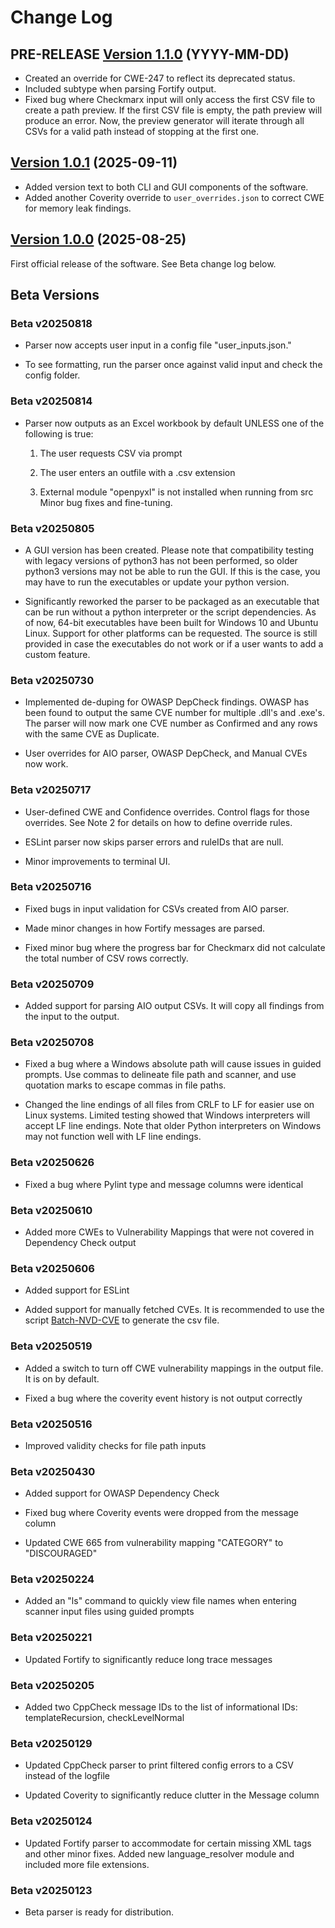 # Change Log

## PRE-RELEASE [Version 1.1.0](https://github.com/DevinPatel72/Static-Analysis-Results-Parser/releases/tag/v1.1.0) (YYYY-MM-DD)

- Created an override for CWE-247 to reflect its deprecated status.
- Included subtype when parsing Fortify output.
- Fixed bug where Checkmarx input will only access the first CSV file to create a path preview. If the first CSV file is empty, the path preview will produce an error. Now, the preview generator will iterate through all CSVs for a valid path instead of stopping at the first one.

## [Version 1.0.1](https://github.com/DevinPatel72/Static-Analysis-Results-Parser/releases/tag/v1.0.1) (2025-09-11)

- Added version text to both CLI and GUI components of the software.
- Added another Coverity override to `user_overrides.json` to correct CWE for memory leak findings.

## [Version 1.0.0](https://github.com/DevinPatel72/Static-Analysis-Results-Parser/releases/tag/v1.0.0) (2025-08-25)

First official release of the software. See Beta change log below.


## Beta Versions

### Beta v20250818
- Parser now accepts user input in a config file "user_inputs.json."

- To see formatting, run the parser once against valid input and check the config folder.

### Beta v20250814
- Parser now outputs as an Excel workbook by default UNLESS one of the following is true:
    1) The user requests CSV via prompt

    2) The user enters an outfile with a .csv extension

    3) External module "openpyxl" is not installed when running from src
    Minor bug fixes and fine-tuning.

### Beta v20250805
- A GUI version has been created. Please note that compatibility testing with legacy versions of python3 has not been performed, so older python3 versions may not be able to run the GUI. If this is the case, you may have to run the executables or update your python version.

- Significantly reworked the parser to be packaged as an executable that can be run without a python interpreter or the script dependencies. As of now, 64-bit executables have been built for Windows 10 and Ubuntu Linux. Support for other platforms can be requested. The source is still provided in case the executables do not work or if a user wants to add a custom feature.

### Beta v20250730
- Implemented de-duping for OWASP DepCheck findings. OWASP has been found to output the same CVE number for multiple .dll's and .exe's. The parser will now mark one CVE number as Confirmed and any rows with the same CVE as Duplicate.

- User overrides for AIO parser, OWASP DepCheck, and Manual CVEs now work.

### Beta v20250717
- User-defined CWE and Confidence overrides. Control flags for those overrides. See Note 2 for details on how to define override rules.

- ESLint parser now skips parser errors and ruleIDs that are null.

- Minor improvements to terminal UI.

### Beta v20250716
- Fixed bugs in input validation for CSVs created from AIO parser.

- Made minor changes in how Fortify messages are parsed.

- Fixed minor bug where the progress bar for Checkmarx did not calculate the total number of CSV rows correctly.

### Beta v20250709
- Added support for parsing AIO output CSVs. It will copy all findings from the input to the output.

### Beta v20250708
- Fixed a bug where a Windows absolute path will cause issues in guided prompts. Use commas to delineate file path and scanner, and use quotation marks to escape commas in file paths.

- Changed the line endings of all files from CRLF to LF for easier use on Linux systems. Limited testing showed that Windows interpreters will accept LF line endings. Note that older Python interpreters on Windows may not function well with LF line endings.

### Beta v20250626
- Fixed a bug where Pylint type and message columns were identical

### Beta v20250610
- Added more CWEs to Vulnerability Mappings that were not covered in Dependency Check output

### Beta v20250606
- Added support for ESLint

- Added support for manually fetched CVEs. It is recommended to use the script [Batch-NVD-CVE](https://github.com/DevinPatel72/Batch-NVD-Query) to generate the csv file.

### Beta v20250519
- Added a switch to turn off CWE vulnerability mappings in the output file. It is on by default.

- Fixed a bug where the coverity event history is not output correctly

### Beta v20250516
- Improved validity checks for file path inputs

### Beta v20250430
- Added support for OWASP Dependency Check

- Fixed bug where Coverity events were dropped from the message column

- Updated CWE 665 from vulnerability mapping "CATEGORY" to "DISCOURAGED"

### Beta v20250224
- Added an "ls" command to quickly view file names when entering scanner input files using guided prompts

### Beta v20250221
- Updated Fortify to significantly reduce long trace messages

### Beta v20250205
- Added two CppCheck message IDs to the list of informational IDs: templateRecursion, checkLevelNormal

### Beta v20250129
- Updated CppCheck parser to print filtered config errors to a CSV instead of the logfile

- Updated Coverity to significantly reduce clutter in the Message column

### Beta v20250124
- Updated Fortify parser to accommodate for certain missing XML tags and other minor fixes. Added new language_resolver module and included more file extensions.

### Beta v20250123
- Beta parser is ready for distribution.
